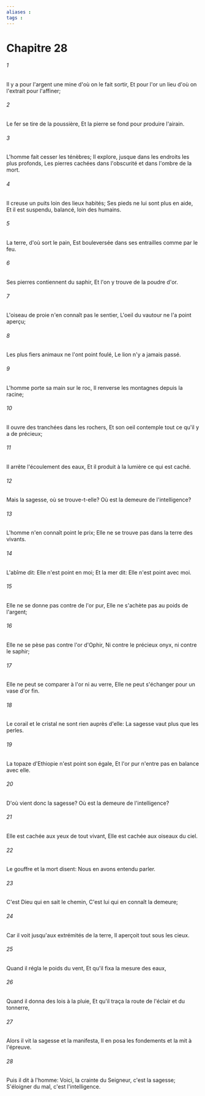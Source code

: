 ```yaml
---
aliases : 
tags : 
---
```


# Chapitre 28

###### 1
Il y a pour l'argent une mine d'où on le fait sortir, Et pour l'or un lieu d'où on l'extrait pour l'affiner;
###### 2
Le fer se tire de la poussière, Et la pierre se fond pour produire l'airain.
###### 3
L'homme fait cesser les ténèbres; Il explore, jusque dans les endroits les plus profonds, Les pierres cachées dans l'obscurité et dans l'ombre de la mort.
###### 4
Il creuse un puits loin des lieux habités; Ses pieds ne lui sont plus en aide, Et il est suspendu, balancé, loin des humains.
###### 5
La terre, d'où sort le pain, Est bouleversée dans ses entrailles comme par le feu.
###### 6
Ses pierres contiennent du saphir, Et l'on y trouve de la poudre d'or.
###### 7
L'oiseau de proie n'en connaît pas le sentier, L'oeil du vautour ne l'a point aperçu;
###### 8
Les plus fiers animaux ne l'ont point foulé, Le lion n'y a jamais passé.
###### 9
L'homme porte sa main sur le roc, Il renverse les montagnes depuis la racine;
###### 10
Il ouvre des tranchées dans les rochers, Et son oeil contemple tout ce qu'il y a de précieux;
###### 11
Il arrête l'écoulement des eaux, Et il produit à la lumière ce qui est caché.
###### 12
Mais la sagesse, où se trouve-t-elle? Où est la demeure de l'intelligence?
###### 13
L'homme n'en connaît point le prix; Elle ne se trouve pas dans la terre des vivants.
###### 14
L'abîme dit: Elle n'est point en moi; Et la mer dit: Elle n'est point avec moi.
###### 15
Elle ne se donne pas contre de l'or pur, Elle ne s'achète pas au poids de l'argent;
###### 16
Elle ne se pèse pas contre l'or d'Ophir, Ni contre le précieux onyx, ni contre le saphir;
###### 17
Elle ne peut se comparer à l'or ni au verre, Elle ne peut s'échanger pour un vase d'or fin.
###### 18
Le corail et le cristal ne sont rien auprès d'elle: La sagesse vaut plus que les perles.
###### 19
La topaze d'Ethiopie n'est point son égale, Et l'or pur n'entre pas en balance avec elle.
###### 20
D'où vient donc la sagesse? Où est la demeure de l'intelligence?
###### 21
Elle est cachée aux yeux de tout vivant, Elle est cachée aux oiseaux du ciel.
###### 22
Le gouffre et la mort disent: Nous en avons entendu parler.
###### 23
C'est Dieu qui en sait le chemin, C'est lui qui en connaît la demeure;
###### 24
Car il voit jusqu'aux extrémités de la terre, Il aperçoit tout sous les cieux.
###### 25
Quand il régla le poids du vent, Et qu'il fixa la mesure des eaux,
###### 26
Quand il donna des lois à la pluie, Et qu'il traça la route de l'éclair et du tonnerre,
###### 27
Alors il vit la sagesse et la manifesta, Il en posa les fondements et la mit à l'épreuve.
###### 28
Puis il dit à l'homme: Voici, la crainte du Seigneur, c'est la sagesse; S'éloigner du mal, c'est l'intelligence.
